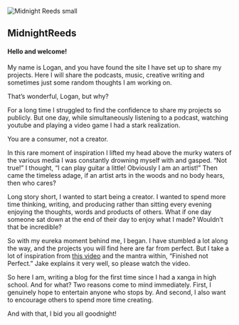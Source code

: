 ![Midnight Reeds small](https://user-images.githubusercontent.com/88132653/129440598-4c812493-7f94-4759-9925-63dd7351c819.png)

## MidnightReeds
#### Hello and welcome!

My name is Logan, and you have found the site I have set up to share my projects. Here I will share the podcasts, music, creative writing and sometimes just some random thoughts I am working on.

That’s wonderful, Logan, but why?

For a long time I struggled to find the confidence to share my projects so publicly. But one day, while simultaneously listening to a podcast, watching youtube and playing a video game I had a stark realization. 

You are a consumer, not a creator.

In this rare moment of inspiration I lifted my head above the murky waters of the various media I was constantly drowning myself with and gasped. “Not true!” I thought, “I can play guitar a little! Obviously I am an artist!” Then came the timeless adage, if an artist arts in the woods and no body hears, then who cares?

Long story short, I wanted to start being a creator. I wanted to spend more time thinking, writing, and producing rather than sitting every evening enjoying the thoughts, words and products of others. What if one day someone sat down at the end of their day to enjoy what I made? Wouldn’t that be incredible?

So with my eureka moment behind me, I began. I have stumbled a lot along the way, and the projects you will find here are far from perfect. But I take a lot of inspiration from [this video](https://www.youtube.com/watch?v=lRtV-ugIT0k) and the mantra within, “Finished not Perfect.” Jake explains it very well, so please watch the video.

So here I am, writing a blog for the first time since I had a xanga in high school. And for what? Two reasons come to mind immediately. First, I genuinely hope to entertain anyone who stops by. And second, I also want to encourage others to spend more time creating.

And with that, I bid you all goodnight!
